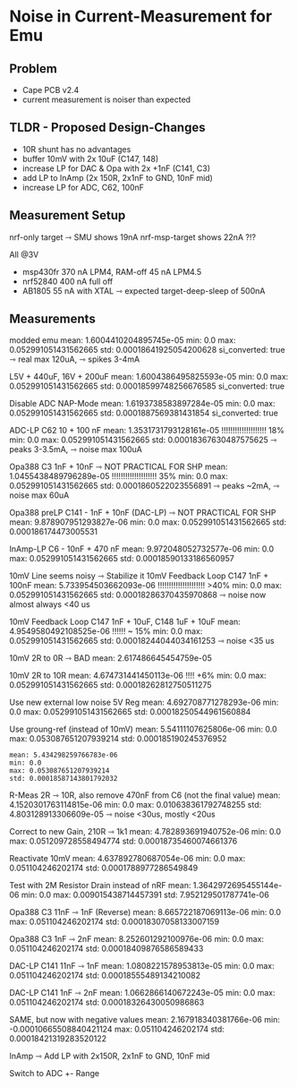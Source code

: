 # Noise in Current-Measurement for Emu

## Problem

- Cape PCB v2.4
- current measurement is noiser than expected


## TLDR - Proposed Design-Changes

- 10R shunt has no advantages
- buffer 10mV with 2x 10uF (C147, 148)
- increase LP for DAC & Opa with 2x +1nF (C141, C3)
- add LP to InAmp (2x 150R, 2x1nF to GND, 10nF mid)
- increase LP for ADC, C62, 100nF

## Measurement Setup

nrf-only target ⇾ SMU shows 19nA
nrf-msp-target shows 22nA ?!?

All @3V
- msp430fr	370 nA LPM4, RAM-off
			45 nA LPM4.5
- nrf52840	400 nA full off
- AB1805  	55 nA with XTAL
	⇾ expected target-deep-sleep of 500nA

## Measurements

modded emu
	mean: 1.6004410204895745e-05
	min: 0.0
	max: 0.052991051431562665
	std: 0.00018641925054200628
	si_converted: true
	⇾ real max 120uA,
	⇾ spikes 3-4mA

L5V + 440uF, 16V + 200uF
	mean: 1.6004386495825593e-05
	min: 0.0
	max: 0.052991051431562665
	std: 0.00018599748256676585
	si_converted: true

Disable ADC NAP-Mode
	mean: 1.6193738583897284e-05
	min: 0.0
	max: 0.052991051431562665
	std: 0.0001887569381431854
	si_converted: true

ADC-LP C62 10 + 100 nF
	mean: 1.3531731793128161e-05         !!!!!!!!!!!!!!!!!!!! 18%
	min: 0.0
	max: 0.052991051431562665
	std: 0.00018367630487575625
	⇾ peaks 3-3.5mA,
	⇾ noise max 100uA

Opa388 C3 1nF + 10nF ⇾ NOT PRACTICAL FOR SHP
	mean: 1.0455438489796289e-05         !!!!!!!!!!!!!!!!!!!! 35%
	min: 0.0
	max: 0.052991051431562665
	std: 0.0001860522023556891
	⇾ peaks ~2mA,
	⇾ noise max 60uA

Opa388 preLP C141 - 1nF + 10nF (DAC-LP) ⇾ NOT PRACTICAL FOR SHP
	mean: 9.878907951293827e-06
	min: 0.0
	max: 0.052991051431562665
	std: 0.000186174473005531

InAmp-LP C6 - 10nF + 470 nF
	mean: 9.972048052732577e-06
	min: 0.0
	max: 0.052991051431562665
	std: 0.00018590133186560957

10mV Line seems noisy ⇾ Stabilize it
10mV Feedback Loop C147 1nF + 100nF
	mean: 5.733954503662093e-06          !!!!!!!!!!!!!!!!!!!!! >40%
	min: 0.0
	max: 0.052991051431562665
	std: 0.00018286370435970868
	⇾ noise now almost always <40 us

10mV Feedback Loop C147 1nF + 10uF, C148 1uF + 10uF
	mean: 4.9549580492108525e-06		!!!!!! ~ 15%
	min: 0.0
	max: 0.052991051431562665
	std: 0.00018244044034161253
	⇾ noise <35 us

10mV 2R to 0R ⇾ BAD
	mean: 2.617486645454759e-05

10mV 2R to 10R
	mean: 4.674731441450113e-06			!!!! +6%
	min: 0.0
	max: 0.052991051431562665
	std: 0.00018262812750511275

Use new external low noise 5V Reg
	mean: 4.692708771278293e-06
	min: 0.0
	max: 0.052991051431562665
	std: 0.00018250544961560884

Use groung-ref (instead of 10mV)
	mean: 5.54111107625806e-06
	min: 0.0
	max: 0.053087651207939214
	std: 0.000185190245376952

	mean: 5.434298259766783e-06
	min: 0.0
	max: 0.053087651207939214
	std: 0.00018587143801792032

R-Meas 2R ⇾ 10R, also remove 470nF from C6 (not the final value)
	mean: 4.1520301763114815e-06
	min: 0.0
	max: 0.010638361792748255
	std: 4.803128913306609e-05
	⇾ noise <30us, mostly <20us

Correct to new Gain, 210R ⇾ 1k1
	mean: 4.782893691940752e-06
	min: 0.0
	max: 0.051209728558494774
	std: 0.00018735460074661376

Reactivate 10mV
	mean: 4.637892780687054e-06
	min: 0.0
	max: 0.051104246202174
	std: 0.0001788977286549849

Test with 2M Resistor Drain instead of nRF
	mean: 1.3642972695455144e-06
	min: 0.0
	max: 0.009015438714457391
	std: 7.952129501787741e-06

Opa388 C3 11nF ⇾ 1nF (Reverse)
	mean: 8.665722187069113e-06
	min: 0.0
	max: 0.051104246202174
	std: 0.00018307058133007159

Opa388 C3 1nF ⇾ 2nF
	mean: 8.252601292100976e-06
	min: 0.0
	max: 0.051104246202174
	std: 0.00018409876586589433

DAC-LP C141 11nF ⇾ 1nF
	mean: 1.0808221578953813e-05
	min: 0.0
	max: 0.051104246202174
	std: 0.00018555489134210082

DAC-LP C141 1nF ⇾ 2nF
	mean: 1.0662866140672243e-05
	min: 0.0
	max: 0.051104246202174
	std: 0.00018326430050986863

SAME, but now with negative values
	mean: 2.167918340381766e-06
	min: -0.00010665508840421124
	max: 0.051104246202174
	std: 0.00018421319283520122


InAmp ⇾ Add LP with 2x150R, 2x1nF to GND, 10nF mid

Switch to ADC +- Range
